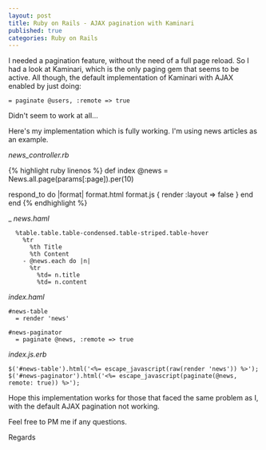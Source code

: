 ```yaml
---
layout: post
title: Ruby on Rails - AJAX pagination with Kaminari
published: true
categories: Ruby on Rails
---
```


I needed a pagination feature, without the need of a full page reload. So I had a look at Kaminari, which is the only paging gem that seems to be active. All though, the default implementation of Kaminari with AJAX enabled by just doing:

~~~ haml
= paginate @users, :remote => true
~~~

Didn't seem to work at all...

Here's my implementation which is fully working. I'm using news articles as an example.

_news_controller.rb_

{% highlight ruby linenos %}
def index
  @news = News.all.page(params[:page]).per(10)

  respond_to do |format|
      format.html
      format.js { render :layout => false }
  end
end
{% endhighlight %}


_ _news.haml_

~~~ haml
  %table.table.table-condensed.table-striped.table-hover
    %tr
      %th Title
      %th Content
    - @news.each do |n|
      %tr
        %td= n.title
        %td= n.content
~~~

_index.haml_

~~~ haml
#news-table
  = render 'news'

#news-paginator
  = paginate @news, :remote => true

~~~

_index.js.erb_

~~~ erb
$('#news-table').html('<%= escape_javascript(raw(render 'news')) %>');
$('#news-paginator').html('<%= escape_javascript(paginate(@news, remote: true)) %>');
~~~

Hope this implementation works for those that faced the same problem as I, with the default AJAX pagination not working.

Feel free to PM me if any questions.

Regards
